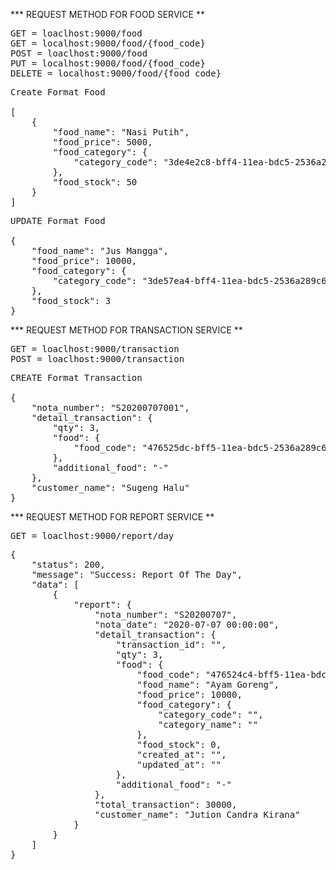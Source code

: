 *** REQUEST METHOD FOR FOOD SERVICE **
<pre>
GET = loaclhost:9000/food
GET = localhost:9000/food/{food_code}
POST = loaclhost:9000/food
PUT = localhost:9000/food/{food_code}
DELETE = localhost:9000/food/{food_code}
</pre>

<pre>
Create Format Food

[
    {
        "food_name": "Nasi Putih",
        "food_price": 5000,
        "food_category": {
            "category_code": "3de4e2c8-bff4-11ea-bdc5-2536a289c646"
        },
        "food_stock": 50
    }
]
</pre>

<pre>
UPDATE Format Food

{
    "food_name": "Jus Mangga",
    "food_price": 10000,
    "food_category": {
        "category_code": "3de57ea4-bff4-11ea-bdc5-2536a289c646"
    },
    "food_stock": 3
}
</pre>

*** REQUEST METHOD FOR TRANSACTION SERVICE **
<pre>
GET = loaclhost:9000/transaction
POST = loaclhost:9000/transaction
</pre>

<pre>
CREATE Format Transaction

{
    "nota_number": "S20200707001",
    "detail_transaction": {
        "qty": 3,
        "food": {
            "food_code": "476525dc-bff5-11ea-bdc5-2536a289c646"
        },
        "additional_food": "-"
    },
    "customer_name": "Sugeng Halu"
}
</pre>

*** REQUEST METHOD FOR REPORT SERVICE **
<pre>
GET = loaclhost:9000/report/day
</pre>

<pre>
{
    "status": 200,
    "message": "Success: Report Of The Day",
    "data": [
        {
            "report": {
                "nota_number": "S20200707",
                "nota_date": "2020-07-07 00:00:00",
                "detail_transaction": {
                    "transaction_id": "",
                    "qty": 3,
                    "food": {
                        "food_code": "476524c4-bff5-11ea-bdc5-2536a289c646",
                        "food_name": "Ayam Goreng",
                        "food_price": 10000,
                        "food_category": {
                            "category_code": "",
                            "category_name": ""
                        },
                        "food_stock": 0,
                        "created_at": "",
                        "updated_at": ""
                    },
                    "additional_food": "-"
                },
                "total_transaction": 30000,
                "customer_name": "Jution Candra Kirana"
            }
        }
    ]
}
</pre>
